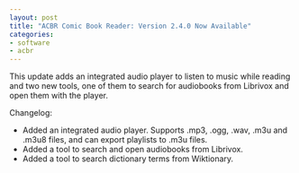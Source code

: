```yaml
---
layout: post
title: "ACBR Comic Book Reader: Version 2.4.0 Now Available"
categories:
- software
- acbr
---
```


<p>This update adds an integrated audio player to listen to music while reading and two new tools, one of them to search for audiobooks from Librivox and open them with the player.</p>
<p>Changelog:<br></p>
<ul><li>Added an integrated audio player. Supports .mp3, .ogg, .wav, .m3u and .m3u8 files, and can export playlists to .m3u files.
</li><li>Added a tool to search and open audiobooks from Librivox.
</li><li>Added a tool to search dictionary terms from Wiktionary.
</li></ul>

